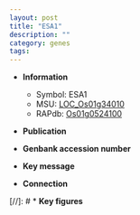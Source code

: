 ```yaml
---
layout: post
title: "ESA1"
description: ""
category: genes
tags: 
---
```


* **Information**  
    + Symbol: ESA1  
    + MSU: [LOC_Os01g34010](http://rice.uga.edu/cgi-bin/ORF_infopage.cgi?orf=LOC_Os01g34010)  
    + RAPdb: [Os01g0524100](http://rapdb.dna.affrc.go.jp/viewer/gbrowse_details/irgsp1?name=Os01g0524100)  

* **Publication**  

* **Genbank accession number**  

* **Key message**  

* **Connection**  

[//]: # * **Key figures**  


